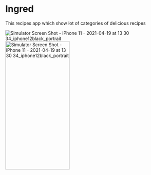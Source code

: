 # Ingred
This recipes app which show lot of categories of delicious recipes

![Simulator Screen Shot - iPhone 11 - 2021-04-19 at 13 30 34_iphone12black_portrait](https://user-images.githubusercontent.com/69890404/115245835-a04a0700-a125-11eb-95c5-6e8de65fd8f5.png)
<img src="https://user-images.githubusercontent.com/69890404/115245835-a04a0700-a125-11eb-95c5-6e8de65fd8f5.png" alt="Simulator Screen Shot - iPhone 11 - 2021-04-19 at 13 30 34_iphone12black_portrait" width="200" height="400" />




